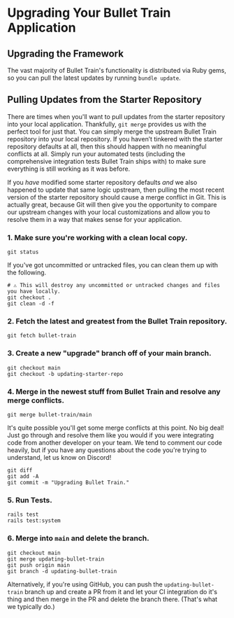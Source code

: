 # Upgrading Your Bullet Train Application

## Upgrading the Framework

The vast majority of Bullet Train's functionality is distributed via Ruby gems, so you can pull the latest updates by running `bundle update`.

## Pulling Updates from the Starter Repository

There are times when you'll want to pull updates from the starter repository into your local application. Thankfully, `git merge` provides us with the perfect tool for just that. You can simply merge the upstream Bullet Train repository into your local repository. If you haven’t tinkered with the starter repository defaults at all, then this should happen with no meaningful conflicts at all. Simply run your automated tests (including the comprehensive integration tests Bullet Train ships with) to make sure everything is still working as it was before.

If you _have_ modified some starter repository defaults _and_ we also happened to update that same logic upstream, then pulling the most recent version of the starter repository should cause a merge conflict in Git. This is actually great, because Git will then give you the opportunity to compare our upstream changes with your local customizations and allow you to resolve them in a way that makes sense for your application.

### 1. Make sure you're working with a clean local copy.

```
git status
```

If you've got uncommitted or untracked files, you can clean them up with the following.

```
# ⚠️ This will destroy any uncommitted or untracked changes and files you have locally.
git checkout .
git clean -d -f
```

### 2. Fetch the latest and greatest from the Bullet Train repository.

```
git fetch bullet-train
````

### 3. Create a new "upgrade" branch off of your main branch.

```
git checkout main
git checkout -b updating-starter-repo
```

### 4. Merge in the newest stuff from Bullet Train and resolve any merge conflicts.

```
git merge bullet-train/main
```

It's quite possible you'll get some merge conflicts at this point. No big deal! Just go through and resolve them like you would if you were integrating code from another developer on your team. We tend to comment our code heavily, but if you have any questions about the code you're trying to understand, let us know on Discord!

```
git diff
git add -A
git commit -m "Upgrading Bullet Train."
```

### 5. Run Tests.

```
rails test
rails test:system
```

### 6. Merge into `main` and delete the branch.

```
git checkout main
git merge updating-bullet-train
git push origin main
git branch -d updating-bullet-train
```

Alternatively, if you're using GitHub, you can push the `updating-bullet-train` branch up and create a PR from it and let your CI integration do it's thing and then merge in the PR and delete the branch there. (That's what we typically do.)
